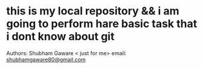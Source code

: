 # this is my local repository  && i am going to perform hare basic task that  i dont know about git 
Authors: Shubham Gaware < just for me>
email: shubhamgaware80@gmail.com
